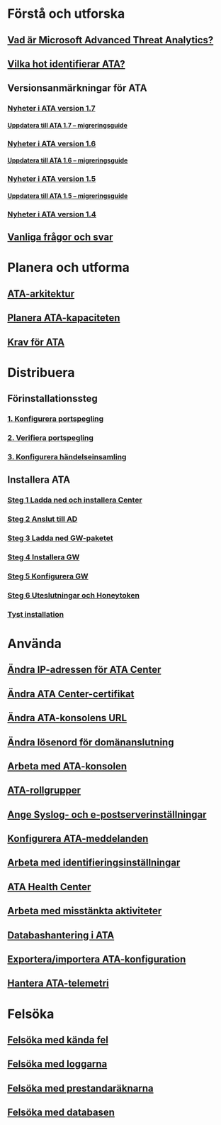 # Förstå och utforska
## [Vad är Microsoft Advanced Threat Analytics?](what-is-ata.md)
## [Vilka hot identifierar ATA?](ata-threats.md)
## Versionsanmärkningar för ATA
### [Nyheter i ATA version 1.7](whats-new-version-1.7.md)
#### [Uppdatera till ATA 1.7 – migreringsguide](ata-update-1.7-migration-guide.md)
### [Nyheter i ATA version 1.6](whats-new-version-1.6.md)
#### [Uppdatera till ATA 1.6 – migreringsguide](ata-update-1.6-migration-guide.md)
### [Nyheter i ATA version 1.5](whats-new-version-1.5.md)
#### [Uppdatera till ATA 1.5 – migreringsguide](ata-update-1.5-migration-guide.md)
### [Nyheter i ATA version 1.4](whats-new-version-1.4.md)
## [Vanliga frågor och svar](ata-technical-faq.md)
# Planera och utforma
## [ATA-arkitektur](/advanced-threat-analytics/plan-design/ata-architecture)
## [Planera ATA-kapaciteten](/advanced-threat-analytics/plan-design/ata-capacity-planning)
## [Krav för ATA](/advanced-threat-analytics/plan-design/ata-prerequisites)
# Distribuera
## Förinstallationssteg
### [1. Konfigurera portspegling](/advanced-threat-analytics/deploy-use/configure-port-mirroring)
### [2. Verifiera portspegling](/advanced-threat-analytics/deploy-use/validate-port-mirroring)
### [3. Konfigurera händelseinsamling](/advanced-threat-analytics/deploy-use/configure-event-collection)
## Installera ATA
### [Steg 1 Ladda ned och installera Center](/advanced-threat-analytics/deploy-use/install-ata-step1)
### [Steg 2 Anslut till AD](/advanced-threat-analytics/deploy-use/install-ata-step2)
### [Steg 3 Ladda ned GW-paketet](/advanced-threat-analytics/deploy-use/install-ata-step3)
### [Steg 4 Installera GW](/advanced-threat-analytics/deploy-use/install-ata-step4)
### [Steg 5 Konfigurera GW](/advanced-threat-analytics/deploy-use/install-ata-step5)
### [Steg 6 Uteslutningar och Honeytoken](/advanced-threat-analytics/deploy-use/install-ata-step6)
### [Tyst installation](/advanced-threat-analytics/deploy-use/ata-silent-installation)
# Använda
## [Ändra IP-adressen för ATA Center](/advanced-threat-analytics/deploy-use/modifying-ata-config-centerip)
## [Ändra ATA Center-certifikat](/advanced-threat-analytics/deploy-use/modifying-ata-config-centercert)
## [Ändra ATA-konsolens URL](/advanced-threat-analytics/deploy-use/modifying-ata-config-consoleurl)
## [Ändra lösenord för domänanslutning](/advanced-threat-analytics/deploy-use/modifying-ata-config-dcpassword)
## [Arbeta med ATA-konsolen](/advanced-threat-analytics/deploy-use/working-with-ata-console)
## [ATA-rollgrupper](/advanced-threat-analytics/deploy-use/ata-role-groups)
## [Ange Syslog- och e-postserverinställningar](/advanced-threat-analytics/deploy-use/setting-syslog-email-server-settings)
## [Konfigurera ATA-meddelanden](/advanced-threat-analytics/deploy-use/setting-ata-alerts)
## [Arbeta med identifieringsinställningar](/advanced-threat-analytics/deploy-use/working-with-detection-settings)
## [ATA Health Center](/advanced-threat-analytics/deploy-use/ata-health-center)
## [Arbeta med misstänkta aktiviteter](/advanced-threat-analytics/deploy-use/working-with-suspicious-activities)
## [Databashantering i ATA](/advanced-threat-analytics/deploy-use/ata-database-management)
## [Exportera/importera ATA-konfiguration](/advanced-threat-analytics/deploy-use/ata-configuration-file)
## [Hantera ATA-telemetri](/advanced-threat-analytics/deploy-use/manage-telemetry-settings)
# Felsöka
## [Felsöka med kända fel](/advanced-threat-analytics/troubleshoot/troubleshooting-ata-known-errors)
## [Felsöka med loggarna](/advanced-threat-analytics/troubleshoot/troubleshooting-ata-using-logs)
## [Felsöka med prestandaräknarna](/advanced-threat-analytics/troubleshoot/troubleshooting-ata-using-perf-counters)
## [Felsöka med databasen](/advanced-threat-analytics/troubleshoot/troubleshooting-ata-using-ata-database)



<!--HONumber=Feb17_HO1-->


